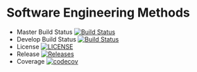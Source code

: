 # Software Engineering Methods



- Master Build Status [![Build Status](https://travis-ci.org/40338732/sem.svg?branch=master)](https://travis-ci.org/40338732/sem)
- Develop Build Status [![Build Status](https://travis-ci.org/40338732/sem.svg?branch=develop)](https://travis-ci.org/40338732/sem)
- License [![LICENSE](https://img.shields.io/github/license/40338732/sem.svg?style=flat-square)](https://github.com/40338732/sem/blob/master/LICENSE)
- Release [![Releases](https://img.shields.io/github/release/40338732/CourseWork/all.svg?style=flat-square)](https://github.com/40338732/sem/releases)
- Coverage [![codecov](https://codecov.io/gh/40338732/CourseWork/branch/Integration_Tests/graph/badge.svg)](https://codecov.io/gh/40338732/CourseWork)
